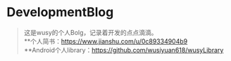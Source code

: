 # DevelopmentBlog
> 这是wusy的个人Bolg，记录着开发的点点滴滴。  
**个人简书：https://www.jianshu.com/u/0c89334904b9  
**Android个人library：https://github.com/wusiyuan618/wusyLibrary
